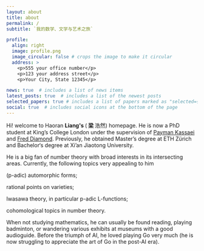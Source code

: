 ```yaml
---
layout: about
title: about
permalink: /
subtitle: `我的数学、文学与艺术之旅`

profile:
  align: right
  image: profile.png
  image_circular: false # crops the image to make it circular
  address: >
    <p>555 your office number</p>
    <p>123 your address street</p>
    <p>Your City, State 12345</p>

news: true  # includes a list of news items
latest_posts: true  # includes a list of the newest posts
selected_papers: true # includes a list of papers marked as "selected={true}"
social: true  # includes social icons at the bottom of the page
---
```


Hi! welcome to Haoran <b> Liang's </b> (<b> 梁 </b> 浩然) homepage. He is now a PhD student at King’s College London under the supervision of [Payman Kassaei](https://www.mathgenealogy.org/id.php?id=37022) and [Fred Diamond](https://www.genealogy.math.ndsu.nodak.edu/id.php?id=49401). Previously, he obtained Master’s degree at ETH Zürich and Bachelor‘s degree at Xi’an Jiaotong University. 

He is a big fan of number theory with broad interests in its intersecting areas. Currently, the following topics very appealing to him

(p-adic) automorphic forms;

rational points on varieties;

Iwasawa theory, in particular p-adic L-functions;

cohomological topics in number theory.

When not studying mathematics, he can usually be found reading, playing badminton, or wandering various exhibits at museums with a good audioguide. Before the triumph of AI, he loved playing Go very much (he is now struggling to appreciate the art of Go in the post-AI era).

<form method="post" action="https://forms.un-static.com/forms/90aa8fa89b2329b6d6676144e37688c2ef689cf1">